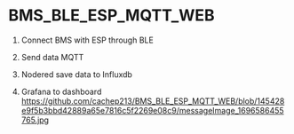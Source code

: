 # BMS_BLE_ESP_MQTT_WEB

1) Connect BMS with ESP through BLE

2) Send data MQTT

3) Nodered save data to Influxdb

4) Grafana to dashboard
https://github.com/cachep213/BMS_BLE_ESP_MQTT_WEB/blob/145428e9f5b3bbd42889a65e7816c5f2269e08c9/messageImage_1696586455765.jpg
